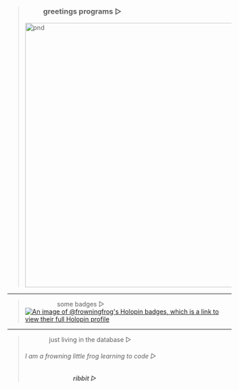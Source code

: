 > ### &emsp; &emsp; greetings programs ▷
> <img width="2048" height="595" alt="pnd" src="https://github.com/user-attachments/assets/7fba12f4-4701-44f8-b574-2dd4a7836fec" />

------

> &emsp; &emsp; &emsp; &emsp; some badges ▷
[![An image of @frowningfrog's Holopin badges, which is a link to view their full Holopin profile](https://holopin.me/frowningfrog)](https://holopin.io/@frowningfrog)

------

> &emsp; &emsp; &emsp; just living in the database ▷
> ###### I am a frowning little frog learning to code ▷   
> &emsp; &emsp; &emsp; &emsp; &emsp; &emsp; ***ribbit ▷***

